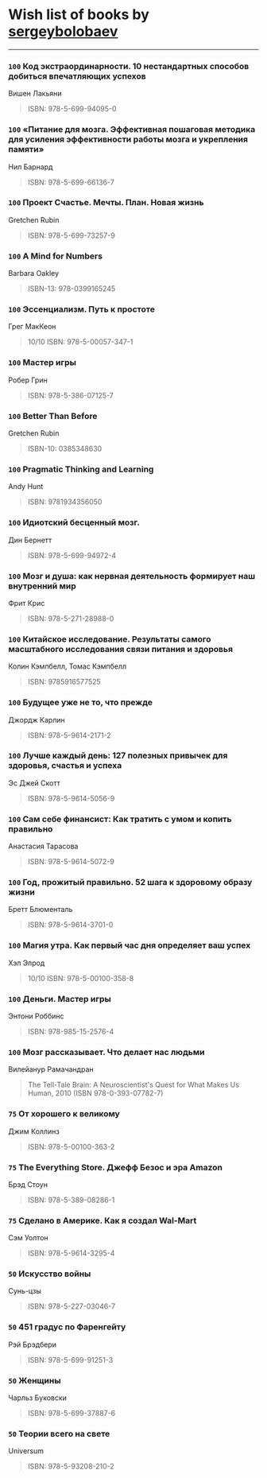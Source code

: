 # Wish list of books by [sergeybolobaev](www.facebook.com/sergeybolobaev)
---

### `100` Код экстраординарности. 10 нестандартных способов добиться впечатляющих успехов
Вишен Лакьяни
> ISBN: 978-5-699-94095-0

### `100` «Питание для мозга. Эффективная пошаговая методика для усиления эффективности работы мозга и укрепления памяти»
Нил Барнард
> ISBN: 978-5-699-66136-7

### `100` Проект Счастье. Мечты. План. Новая жизнь
Gretchen Rubin
> ISBN: 978-5-699-73257-9

### `100` A Mind for Numbers
Barbara Oakley
> ISBN-13: 978-0399165245

### `100` Эссенциализм. Путь к простоте
Грег МакКеон
> 10/10
> ISBN: 978-5-00057-347-1

### `100` Мастер игры
Робер Грин
> ISBN: 978-5-386-07125-7

### `100` Better Than Before
Gretchen Rubin
> ISBN-10: 0385348630

### `100` Pragmatic Thinking and Learning
Andy Hunt
> ISBN: 9781934356050

### `100` Идиотский бесценный мозг.
Дин Бернетт
> ISBN: 978-5-699-94972-4

### `100` Мозг и душа: как нервная деятельность формирует наш внутренний мир
Фрит Крис
> ISBN: 978-5-271-28988-0

### `100` Китайское исследование. Результаты самого масштабного исследования связи питания и здоровья
Колин Кэмпбелл, Томас Кэмпбелл
> ISBN: 9785916577525

### `100` Будущее уже не то, что прежде
Джордж Карлин
> ISBN: 978-5-9614-2171-2

### `100` Лучше каждый день: 127 полезных привычек для здоровья, счастья и успеха
Эс Джей Скотт
> ISBN: 978-5-9614-5056-9

### `100` Сам себе финансист: Как тратить с умом и копить правильно
Анастасия Тарасова
> ISBN: 978-5-9614-5072-9

### `100` Год, прожитый правильно. 52 шага к здоровому образу жизни
Бретт Блюменталь
> ISBN: 978-5-9614-3701-0

### `100` Магия утра. Как первый час дня определяет ваш успех
Хэл Элрод
> 10/10
> ISBN: 978-5-00100-358-8

### `100` Деньги. Мастер игры
Энтони Роббинс
> ISBN: 978-985-15-2576-4

### `100` Мозг рассказывает. Что делает нас людьми
Вилейанур Рамачандран
> The Tell-Tale Brain: A Neuroscientist's Quest for What Makes Us Human, 2010 (ISBN 978-0-393-07782-7)

### `75` От хорошего к великому
Джим Коллинз
> ISBN: 978-5-00100-363-2

### `75` The Everything Store. Джефф Безос и эра Amazon
Брэд Стоун
> ISBN: 978-5-389-08286-1

### `75` Сделано в Америке. Как я создал Wal-Mart
Сэм Уолтон
> ISBN: 978-5-9614-3295-4

### `50` Искусство войны
Сунь-цзы
> ISBN: 978-5-227-03046-7

### `50` 451 градус по Фаренгейту
Рэй Брэдбери
> ISBN: 978-5-699-91251-3

### `50` Женщины
Чарльз Буковски
> ISBN: 978-5-699-37887-6

### `50` Теории всего на свете
Universum
> ISBN: 978-5-93208-210-2

